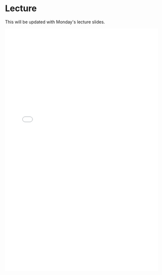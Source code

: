 # Lecture

This will be updated with Monday's lecture slides.

<iframe src="../../2020-11-26 - Lecture12.pdf" width="100%" height="800px" frameBorder="0"> </iframe>